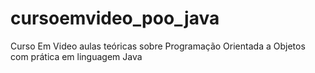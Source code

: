 # cursoemvideo_poo_java
Curso Em Video aulas teóricas sobre Programação Orientada a Objetos com prática em linguagem Java
